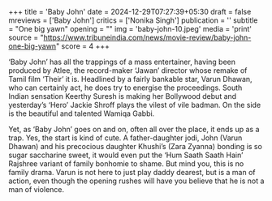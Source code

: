 +++
title = 'Baby John'
date = 2024-12-29T07:27:39+05:30
draft = false
mreviews = ['Baby John']
critics = ['Nonika Singh']
publication = ''
subtitle = "One big yawn"
opening = ""
img = 'baby-john-10.jpeg'
media = 'print'
source = "https://www.tribuneindia.com/news/movie-review/baby-john-one-big-yawn"
score = 4
+++

‘Baby John’ has all the trappings of a mass entertainer, having been produced by Atlee, the record-maker ‘Jawan’ director whose remake of Tamil film ‘Their’ it is. Headlined by a fairly bankable star, Varun Dhawan, who can certainly act, he does try to energise the proceedings. South Indian sensation Keerthy Suresh is making her Bollywood debut and yesterday’s ‘Hero’ Jackie Shroff plays the vilest of vile badman. On the side is the beautiful and talented Wamiqa Gabbi.

Yet, as ‘Baby John’ goes on and on, often all over the place, it ends up as a trap. Yes, the start is kind of cute. A father-daughter jodi, John (Varun Dhawan) and his precocious daughter Khushi’s (Zara Zyanna) bonding is so sugar saccharine sweet, it would even put the ‘Hum Saath Saath Hain’ Rajshree variant of family bonhomie to shame. But mind you, this is no family drama. Varun is not here to just play daddy dearest, but is a man of action, even though the opening rushes will have you believe that he is not a man of violence.
